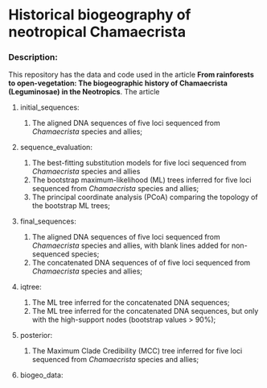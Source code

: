 # Historical biogeography of neotropical Chamaecrista

### Description:
This repository has the data and code used in the article **From rainforests to open-vegetation: The biogeographic history of Chamaecrista (Leguminosae) in the Neotropics**.
The article

1. initial_sequences: 
    1. The aligned DNA sequences of five loci sequenced from *Chamaecrista* species and allies;
    
2. sequence_evaluation: 
    1. The best-fitting substitution models for five loci sequenced from *Chamaecrista* species and allies
    2. The bootstrap maximum-likelihood (ML) trees inferred for five loci sequenced from *Chamaecrista* species and allies;
    3. The principal coordinate analysis (PCoA) comparing the topology of the bootstrap ML trees;

3. final_sequences:
    1. The aligned DNA sequences of five loci sequenced from *Chamaecrista* species and allies, with blank lines added for non-sequenced species;
    2. The concatenated DNA sequences of of five loci sequenced from *Chamaecrista* species and allies;
    
4. iqtree:
    1. The ML tree inferred for the concatenated DNA sequences;
    2. The ML tree inferred for the concatenated DNA sequences, but only with the high-support nodes (bootstrap values > 90%);

5. posterior:
    1. The Maximum Clade Credibility (MCC) tree inferred for five loci sequenced from *Chamaecrista* species and allies;
    
6. biogeo_data:

    